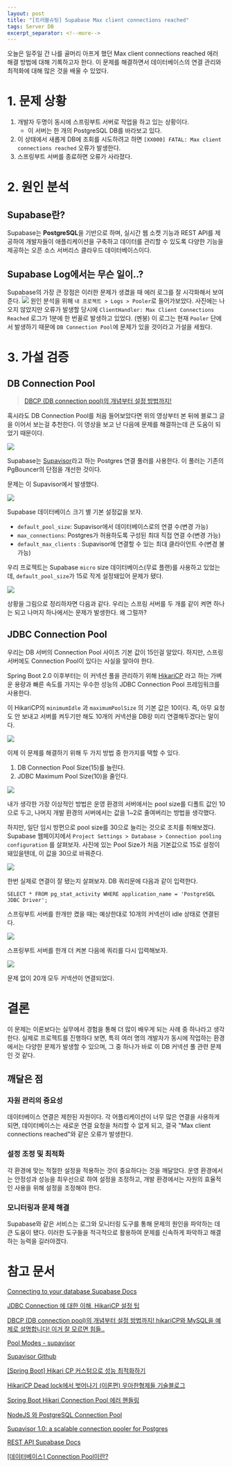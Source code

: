 ```yaml
---
layout: post
title: "[트러블슈팅] Supabase Max client connections reached"
tags: Server DB
excerpt_separator: <!--more-->
---
```


오늘은 일주일 간 나를 골머리 아프게 했던 Max client connections reached 에러 해결 방법에 대해 기록하고자 한다.
이 문제를 해결하면서 데이터베이스의 연결 관리와 최적화에 대해 많은 것을 배울 수 있었다. <!--more-->

# 1. 문제 상황

1. 개발자 두명이 동시에 스프링부트 서버로 작업을 하고 있는 상황이다.
   - 이 서버는 한 개의 PostgreSQL DB를 바라보고 있다.
2. 이 상태에서 새롭게 DB에 조회를 시도하려고 하면 `[XX000] FATAL: Max client connections reached` 오류가 발생한다.
3. 스프링부트 서버를 종료하면 오류가 사라졌다.

# 2. 원인 분석

## Supabase란?

Supabase는 **PostgreSQL**을 기반으로 하며, 실시간 웹 소켓 기능과 REST API를 제공하여 개발자들이 애플리케이션을 구축하고 데이터를 관리할 수 있도록 다양한 기능을 제공하는 오픈 소스 서버리스 클라우드 데이터베이스이다.

## Supabase Log에서는 무슨 일이..?

Supabase의 가장 큰 장점은 이러한 문제가 생겼을 때 에러 로그를 잘 시각화해서 보여준다.
![](https://velog.velcdn.com/images/dongho18/post/c5c15a92-68b8-47f1-8482-38767bbce20a/image.png)
원인 분석을 위해 `내 프로젝트 > Logs > Pooler`로 들어가보았다.
사진에는 나오지 않았지만 오류가 발생할 당시에 `ClientHandler: Max Client Connections Reached` 로그가 1분에 한 번꼴로 발생하고 있었다. (멘붕)
이 로그는 현재 `Pooler` 단에서 발생하기 때문에 `DB Connection Pool`에 문제가 있을 것이라고 가설을 세웠다.

# 3. 가설 검증

## DB Connection Pool

> [DBCP (DB connection pool)의 개념부터 설정 방법까지!](https://www.youtube.com/watch?v=zowzVqx3MQ4&t=1657s&ab_channel=%EC%89%AC%EC%9A%B4%EC%BD%94%EB%93%9C)

혹시라도 DB Connection Pool를 처음 들어보았다면 위의 영상부터 본 뒤에 블로그 글을 이어서 보는걸 추천한다.
이 영상을 보고 난 다음에 문제를 해결하는데 큰 도움이 되었기 때문이다.

![](https://velog.velcdn.com/images/dongho18/post/1876edcc-e48c-472f-80e1-4092d9602d52/image.png)

Supabase는 [Supavisor](https://github.com/supabase/supavisor)라고 하는 Postgres 연결 풀러를 사용한다. 이 풀러는 기존의 PgBouncer의 단점을 개선한 것이다.

문제는 이 Supavisor에서 발생했다.

![](https://velog.velcdn.com/images/dongho18/post/527c0e83-5ccf-4ddb-a68a-fc42fc17b8a7/image.png)

Supabase 데이터베이스 크기 별 기본 설정값을 보자.

- `default_pool_size`: Supavisor에서 데이터베이스로의 연결 수(변경 가능)
- `max_connections`: Postgres가 허용하도록 구성된 최대 직접 연결 수(변경 가능)
- `default_max_clients` : Supavisor에 연결할 수 있는 최대 클라이언트 수(변경 불가능)

우리 프로젝트는 Supabase `micro` size 데이터베이스(무료 플랜)를 사용하고 있었는데, `default_pool_size`가 15로 작게 설정돼있어 문제가 됐다.

![](https://velog.velcdn.com/images/dongho18/post/3c6162ac-efec-459e-be00-4ff46f646e2e/image.png)

상황을 그림으로 정리하자면 다음과 같다.
우리는 스프링 서버를 두 개를 같이 켜면 하나는 되고 나머지 하나에서는 문제가 발생한다.
왜 그럴까?

## JDBC Connection Pool

우리는 DB 서버의 Connection Pool 사이즈 기본 값이 15인걸 알았다.
하지만, 스프링 서버에도 Connection Pool이 있다는 사실을 알아야 한다.

Spring Boot 2.0 이후부터는 이 커넥션 풀을 관리하기 위해 [HikariCP](https://github.com/brettwooldridge/HikariCP) 라고 하는 가벼운 용량과 빠른 속도를 가지는 우수한 성능의 JDBC Connection Pool 프레임워크를 사용한다.

이 HikariCP의 `minimumIdle` 과 `maximumPoolSize` 의 기본 값은 10이다.
즉, 아무 요청도 안 보내고 서버를 켜두기만 해도 10개의 커넥션을 DB랑 미리 연결해두겠다는 말이다.

![](https://velog.velcdn.com/images/dongho18/post/2b1db4ad-7e7a-47c1-93f6-97c3c7e13bce/image.png)

이제 이 문제를 해결하기 위해 두 가지 방법 중 한가지를 택할 수 있다.

1. DB Connection Pool Size(15)를 늘린다.
2. JDBC Maximum Pool Size(10)을 줄인다.

![](https://velog.velcdn.com/images/dongho18/post/29aaf1d8-7076-4487-a82b-af0f67a31d02/image.png)

내가 생각한 가장 이상적인 방법은 운영 환경의 서버에서는 pool size를 디폴트 값인 10으로 두고, 나머지 개발 환경의 서버에서는 값을 1~2로 줄여버리는 방법을 생각했다.

하지만, 일단 임시 방편으로 pool size를 30으로 늘리는 것으로 조치를 취해보겠다.
Supabase 웹페이지에서 `Project Settings > Database > Connection pooling configuration` 를 살펴보자.
사진에 있는 Pool Size가 처음 기본값으로 15로 설정이 돼있을텐데, 이 값을 30으로 바꿔준다.

![](https://velog.velcdn.com/images/dongho18/post/0dbd9e4f-48ed-4409-a2fa-d423b6c8ea25/image.png)

한번 실제로 연결이 잘 됐는지 살펴보자.
DB 쿼리문에 다음과 같이 입력한다.

```
SELECT * FROM pg_stat_activity WHERE application_name = 'PostgreSQL JDBC Driver';
```

스프링부트 서버를 한개만 켰을 때는 예상한대로 10개의 커넥션이 idle 상태로 연결된다.

![](https://velog.velcdn.com/images/dongho18/post/59065424-8f1b-4f30-850f-abf3c13d6e7f/image.png)

스프링부트 서버를 한개 더 켜본 다음에 쿼리를 다시 입력해보자.

![](https://velog.velcdn.com/images/dongho18/post/5229074f-9ae7-49f5-81d7-3f6634e2f5c6/image.png)

문제 없이 20개 모두 커넥션이 연결되었다.

# 결론

이 문제는 이론보다는 실무에서 경험을 통해 더 많이 배우게 되는 사례 중 하나라고 생각한다. 실제로 프로젝트를 진행하다 보면, 특히 여러 명의 개발자가 동시에 작업하는 환경에서는 다양한 문제가 발생할 수 있으며, 그 중 하나가 바로 이 DB 커넥션 풀 관련 문제인 것 같다.

## 깨달은 점

### 자원 관리의 중요성

데이터베이스 연결은 제한된 자원이다. 각 어플리케이션이 너무 많은 연결을 사용하게 되면, 데이터베이스는 새로운 연결 요청을 처리할 수 없게 되고, 결국 "Max client connections reached"와 같은 오류가 발생한다.

### 설정 조정 및 최적화

각 환경에 맞는 적절한 설정을 적용하는 것이 중요하다는 것을 깨달았다. 운영 환경에서는 안정성과 성능을 최우선으로 하여 설정을 조정하고, 개발 환경에서는 자원의 효율적인 사용을 위해 설정을 조정해야 한다.

### 모니터링과 문제 해결

Supabase와 같은 서비스는 로그와 모니터링 도구를 통해 문제의 원인을 파악하는 데 큰 도움이 됐다. 이러한 도구들을 적극적으로 활용하여 문제를 신속하게 파악하고 해결하는 능력을 길러야겠다.

# 참고 문서

[Connecting to your database Supabase Docs](https://supabase.com/docs/guides/database/connecting-to-postgres#connection-pooler)

[JDBC Connection 에 대한 이해, HikariCP 설정 팁](https://jiwondev.tistory.com/291)

[DBCP (DB connection pool)의 개념부터 설정 방법까지! hikariCP와 MySQL을 예제로 설명합니다! 이거 잘 모르면 힘들..](https://www.youtube.com/watch?v=zowzVqx3MQ4&t=1657s&ab_channel=쉬운코드)

[Pool Modes - supavisor](https://supabase.github.io/supavisor/configuration/pool_modes/)

[Supavisor Github](https://github.com/supabase/supavisor)

[[Spring Boot] Hikari CP 커스텀으로 성능 최적화하기](https://velog.io/@dongvelop/Spring-Boot-Hikari-CP-커스텀으로-성능-최적화하기)

[HikariCP Dead lock에서 벗어나기 (이론편) 우아한형제들 기술블로그](https://techblog.woowahan.com/2664/)

[Spring Boot Hikari Connection Pool 에러 핸들링](https://jgrammer.tistory.com/entry/Spring-Boot-Hikari-Connection-Pool-에러-핸들링)

[NodeJS 와 PostgreSQL Connection Pool](https://jojoldu.tistory.com/634)

[Supavisor 1.0: a scalable connection pooler for Postgres](https://supabase.com/blog/supavisor-postgres-connection-pooler)

[REST API Supabase Docs](https://supabase.com/docs/guides/api)

[[데이터베이스] Connection Pool이란?](https://steady-coding.tistory.com/564)

